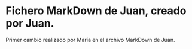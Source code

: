 # Fichero MarkDown de Juan, creado por Juan.
Primer cambio realizado por María en el archivo MarkDown de Juan.
